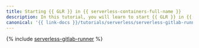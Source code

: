 ```yaml
---
title: Starting {{ GLR }} in {{ serverless-containers-full-name }}
description: In this tutorial, you will learn to start {{ GLR }} in {{ yandex-cloud }} using {{ serverless-containers-name }}.
canonical: '{{ link-docs }}/tutorials/serverless/serverless-gitlab-runner'
---
```


{% include [serverless-gitlab-runner](../../_tutorials/serverless/serverless-gitlab-runner.md) %}